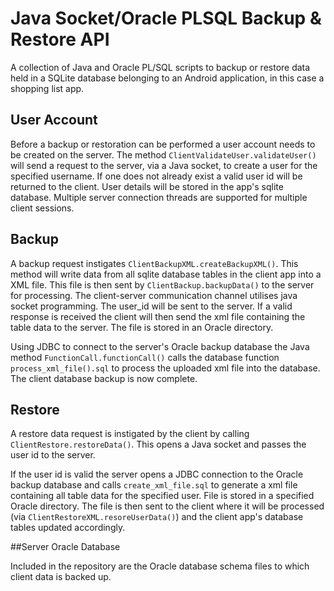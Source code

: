 # Java Socket/Oracle PLSQL Backup & Restore API

A collection of Java and Oracle PL/SQL scripts to backup or restore data held in a SQLite database belonging to an Android application, in this case a shopping list app.

## User Account

Before a backup or restoration can be performed a user account needs to be created on the server. The method `ClientValidateUser.validateUser()` will send a request to the server, via a Java socket, to create a user for the specified username. If one does not already exist a valid user id will be returned to the client. User details will be stored in the app's sqlite database. Multiple server connection threads are supported for multiple client sessions.

## Backup

A backup request instigates `ClientBackupXML.createBackupXML()`. This method will write data from all sqlite database tables in the client app into a XML file. This file is then sent by `ClientBackup.backupData()` to the server for processing. The client-server communication channel utilises java socket programming. The user_id will be sent to the server. If a valid response is received the client will then send the xml file containing the table data to the server. The file is stored in an Oracle directory.

Using JDBC to connect to the server's Oracle backup database the Java method `FunctionCall.functionCall()` calls the database function `process_xml_file().sql` to process the uploaded xml file into the database. The client database backup is now complete.

## Restore

A restore data request is instigated by the client by calling `ClientRestore.restoreData()`. This opens a Java socket and passes the user id to the server. 

If the user id is valid the server opens a JDBC connection to the Oracle backup database and calls `create_xml_file.sql` to generate a xml file containing all table data for the specified user. File is stored in a specified Oracle directory. The file is then sent to the client where it will be processed (via `ClientRestoreXML.resoreUserData()`) and the client app's database tables updated accordingly.

##Server Oracle Database

Included in the repository are the Oracle database schema files to which client data is backed up.
